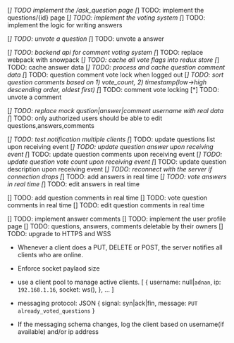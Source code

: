 [*] TODO implement the /ask_question page
[*] TODO: implement the questions/{id} page
        [*] TODO: implement the voting system
        [*] TODO: implement the logic for writing answers

[*] TODO: unvote a question
[*] TODO: unvote a answer

[*] TODO: backend api for comment voting system
[*] TODO: replace webpack with snowpack
[*] TODO: cache all vote flags into redux store
[*] TODO: cache answer data
[*] TODO: process and cache question comment data
[*] TODO: question comment vote lock when logged out
[*] TODO: sort question comments based on 1) vote_count, 2) timestamp(low->high descending order, oldest first)
[*] TODO: comment vote locking
[*] TODO: unvote a comment

[*] TODO: replace mock qustion|answer|comment username with real data
[*] TODO: only authorized users should be able to edit questions,answers,comments

[*] TODO: test notification multiple clients
[*] TODO: update questions list upon receiving event
[*] TODO: update question answer upon receiving event
[*] TODO: update question comments upon receiving event
[*] TODO: update question vote count upon receiving event
[*] TODO: update question description upon receiving event
[*] TODO: reconnect with the server if connection drops
[*] TODO: add answers in real time
[*] TODO: vote answers in real time
[*] TODO: edit answers in real time

[] TODO: add question comments in real time
[] TODO: vote question comments in real time
[] TODO: edit question comments in real time

[] TODO: implement answer comments
[] TODO: implement the user profile page
[] TODO: questions, answers, comments deletable by their owners
[] TODO: upgrade to HTTPS and WSS

* Whenever a client does a PUT, DELETE or POST, the server notifies
  all clients who are online.

* Enforce socket paylaod size

* use a client pool to manage active clients.
  [
    {
      username: null|`adnan`,
      ip: `192.168.1.16`,
      socket: ws(),
    },
    ...
  ] 

* messaging protocol: JSON
  {
    signal: syn|ack|fin,
    message: `PUT already_voted_questions`
  }

* If the messaging schema changes, log the client based on username(if available) and/or ip address


